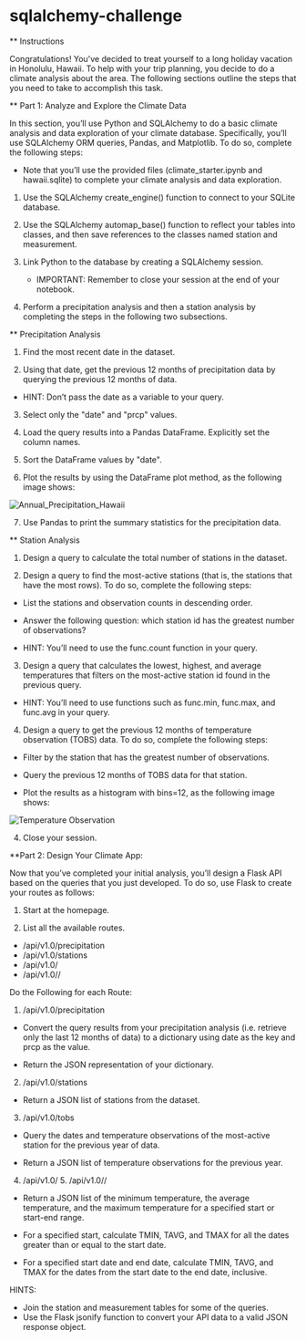 # sqlalchemy-challenge
 
** Instructions

Congratulations! You've decided to treat yourself to a long holiday vacation in Honolulu, Hawaii. To help with your trip planning, you decide to do a climate analysis about the area. The following sections outline the steps that you need to take to accomplish this task.

** Part 1: Analyze and Explore the Climate Data

In this section, you’ll use Python and SQLAlchemy to do a basic climate analysis and data exploration of your climate database. Specifically, you’ll use SQLAlchemy ORM queries, Pandas, and Matplotlib. To do so, complete the following steps:

* Note that you’ll use the provided files (climate_starter.ipynb and hawaii.sqlite) to complete your climate analysis and data exploration.

1.	Use the SQLAlchemy create_engine() function to connect to your SQLite database.

2.	Use the SQLAlchemy automap_base() function to reflect your tables into classes, and then save references to the classes named station and measurement.

3.	Link Python to the database by creating a SQLAlchemy session.

	* IMPORTANT:	Remember to close your session at the end of your notebook.

4.	Perform a precipitation analysis and then a station analysis by completing the steps in the following two subsections.

** Precipitation Analysis

1.	Find the most recent date in the dataset.

2.	Using that date, get the previous 12 months of precipitation data by querying the previous 12 months of data.

* HINT: Don’t pass the date as a variable to your query.

3.	Select only the "date" and "prcp" values.

4.	Load the query results into a Pandas DataFrame. Explicitly set the column names.

5.	Sort the DataFrame values by "date".

6.	Plot the results by using the DataFrame plot method, as the following image shows:

![Annual_Precipitation_Hawaii](https://github.com/DalyaLami/sqlalchemy-challenge/assets/140478479/e6b00ea3-b231-4ef5-a721-8623e5478fb6)


7.	Use Pandas to print the summary statistics for the precipitation data.

** Station Analysis

1.	Design a query to calculate the total number of stations in the dataset.

2.	Design a query to find the most-active stations (that is, the stations that have the most rows). To do so, complete the following steps:

- List the stations and observation counts in descending order.
  
- Answer the following question: which station id has the greatest number of observations?
  
* HINT: You’ll need to use the func.count function in your query.

3.	Design a query that calculates the lowest, highest, and average temperatures that filters on the most-active station id found in the previous query.

* HINT: You’ll need to use functions such as func.min, func.max, and func.avg in your query.

4. Design a query to get the previous 12 months of temperature observation (TOBS) data. To do so, complete the following steps:

-	Filter by the station that has the greatest number of observations.

-	Query the previous 12 months of TOBS data for that station.

-	Plot the results as a histogram with bins=12, as the following image shows:
  
![Temperature Observation](https://github.com/DalyaLami/sqlalchemy-challenge/assets/140478479/aeab5582-6d9d-4c02-beaf-7cf5911e8c4d)


4.	Close your session.


**Part 2: Design Your Climate App:

Now that you’ve completed your initial analysis, you’ll design a Flask API based on the queries that you just developed. To do so, use Flask to create your routes as follows:


1. Start at the homepage.

2. List all the available routes.
- /api/v1.0/precipitation
- /api/v1.0/stations
- /api/v1.0/<start>
- /api/v1.0/<start>/<end>

Do the Following for each Route:

1. /api/v1.0/precipitation

- Convert the query results from your precipitation analysis (i.e. retrieve only the last 12 months of data) to a dictionary using date as the key and prcp as the value.

- Return the JSON representation of your dictionary.

2. /api/v1.0/stations

- Return a JSON list of stations from the dataset.
  
3. /api/v1.0/tobs

- Query the dates and temperature observations of the most-active station for the previous year of data.

- Return a JSON list of temperature observations for the previous year.

4. /api/v1.0/<start> 5. /api/v1.0/<start>/<end>

- Return a JSON list of the minimum temperature, the average temperature, and the maximum temperature for a specified start or start-end range.

- For a specified start, calculate TMIN, TAVG, and TMAX for all the dates greater than or equal to the start date.

- For a specified start date and end date, calculate TMIN, TAVG, and TMAX for the dates from the start date to the end date, inclusive.

HINTS: 
- Join the station and measurement tables for some of the queries.
- Use the Flask jsonify function to convert your API data to a valid JSON response object.

